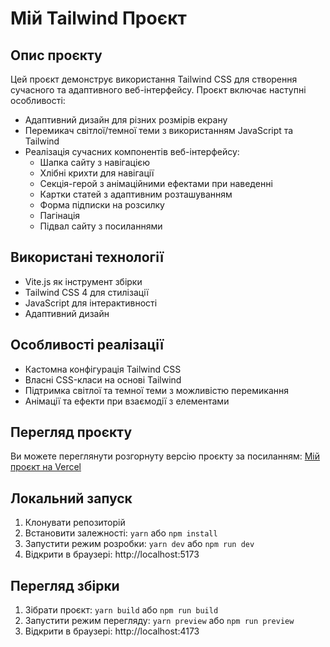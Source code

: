 # Мій Tailwind Проєкт

## Опис проєкту

Цей проєкт демонструє використання Tailwind CSS для створення сучасного та адаптивного веб-інтерфейсу. Проєкт включає наступні особливості:

- Адаптивний дизайн для різних розмірів екрану
- Перемикач світлої/темної теми з використанням JavaScript та Tailwind
- Реалізація сучасних компонентів веб-інтерфейсу:
  - Шапка сайту з навігацією
  - Хлібні крихти для навігації
  - Секція-герой з анімаційними ефектами при наведенні
  - Картки статей з адаптивним розташуванням
  - Форма підписки на розсилку
  - Пагінація
  - Підвал сайту з посиланнями

## Використані технології

- Vite.js як інструмент збірки
- Tailwind CSS 4 для стилізації
- JavaScript для інтерактивності
- Адаптивний дизайн

## Особливості реалізації

- Кастомна конфігурація Tailwind CSS
- Власні CSS-класи на основі Tailwind
- Підтримка світлої та темної теми з можливістю перемикання
- Анімації та ефекти при взаємодії з елементами

## Перегляд проєкту

Ви можете переглянути розгорнуту версію проєкту за посиланням: [Мій проєкт на Vercel](https://my-tailwind-project-puce.vercel.app)

## Локальний запуск

1. Клонувати репозиторій
2. Встановити залежності: `yarn` або `npm install`
3. Запустити режим розробки: `yarn dev` або `npm run dev`
4. Відкрити в браузері: http://localhost:5173

## Перегляд збірки

1. Зібрати проєкт: `yarn build` або `npm run build`
2. Запустити режим перегляду: `yarn preview` або `npm run preview`
3. Відкрити в браузері: http://localhost:4173
